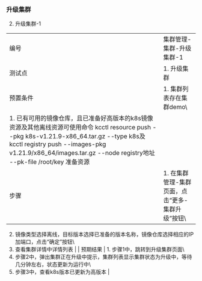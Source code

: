 ### 升级集群

2. 升级集群-1

|||
| ---- | ---- |
| 编号 | 集群管理-集群-升级集群-1 |
| 测试点 | 1. 升级集群 |
| 预置条件 | 1. 集群列表存在集群demo\
1. 已有可用的镜像仓库，且已准备好高版本的k8s镜像资源及其他离线资源可使用命令 kcctl resource push --pkg k8s-v1.21.9-x86_64.tar.gz --type k8s及 kcctl registry push --images-pkg v1.21.9/x86_64/images.tar.gz --node registry地址 --pk-file /root/key 准备资源 |
| 步骤 | 1. 在集群管理-集群页面，点击“更多-集群升级”按钮\
2. 镜像类型选择离线，目标版本选择已准备的版本名称，镜像仓库选择相应的IP加端口，点击“确定”按钮\
3. 查看集群详情中详情列表 |
| 预期结果 | 1. 步骤1中，跳转到升级集群页面\
2. 步骤2中，弹出集群正在升级中提示，集群列表显示集群状态为升级中，等待几分钟左右，状态更新为运行中\
3. 步骤3中，查看k8s版本已更新为高版本 |
